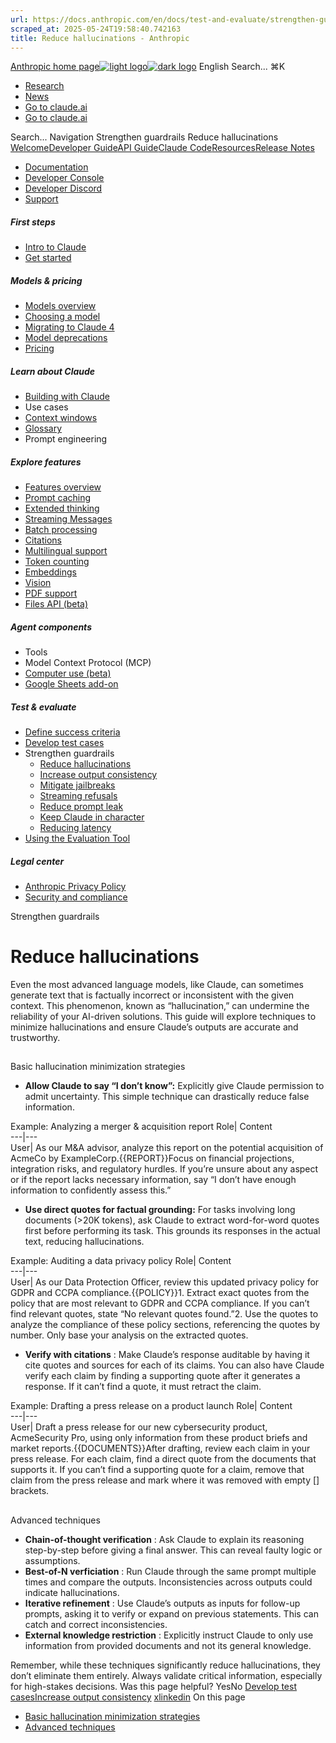 ```yaml
---
url: https://docs.anthropic.com/en/docs/test-and-evaluate/strengthen-guardrails/reduce-hallucinations
scraped_at: 2025-05-24T19:58:40.742163
title: Reduce hallucinations - Anthropic
---
```


[Anthropic home page![light logo](https://mintlify.s3.us-west-1.amazonaws.com/anthropic/logo/light.svg)![dark logo](https://mintlify.s3.us-west-1.amazonaws.com/anthropic/logo/dark.svg)](https://docs.anthropic.com/)
English
Search...
⌘K
  * [Research](https://www.anthropic.com/research)
  * [News](https://www.anthropic.com/news)
  * [Go to claude.ai](https://claude.ai/)
  * [Go to claude.ai](https://claude.ai/)


Search...
Navigation
Strengthen guardrails
Reduce hallucinations
[Welcome](https://docs.anthropic.com/en/home)[Developer Guide](https://docs.anthropic.com/en/docs/welcome)[API Guide](https://docs.anthropic.com/en/api/overview)[Claude Code](https://docs.anthropic.com/en/docs/claude-code/overview)[Resources](https://docs.anthropic.com/en/resources/overview)[Release Notes](https://docs.anthropic.com/en/release-notes/overview)
* [Documentation](https://docs.anthropic.com/en/home)
* [Developer Console](https://console.anthropic.com/)
* [Developer Discord](https://www.anthropic.com/discord)
* [Support](https://support.anthropic.com/)
##### First steps
  * [Intro to Claude](https://docs.anthropic.com/en/docs/welcome)
  * [Get started](https://docs.anthropic.com/en/docs/get-started)


##### Models & pricing
  * [Models overview](https://docs.anthropic.com/en/docs/about-claude/models/overview)
  * [Choosing a model](https://docs.anthropic.com/en/docs/about-claude/models/choosing-a-model)
  * [Migrating to Claude 4](https://docs.anthropic.com/en/docs/about-claude/models/migrating-to-claude-4)
  * [Model deprecations](https://docs.anthropic.com/en/docs/about-claude/model-deprecations)
  * [Pricing](https://docs.anthropic.com/en/docs/about-claude/pricing)


##### Learn about Claude
  * [Building with Claude](https://docs.anthropic.com/en/docs/overview)
  * Use cases
  * [Context windows](https://docs.anthropic.com/en/docs/build-with-claude/context-windows)
  * [Glossary](https://docs.anthropic.com/en/docs/about-claude/glossary)
  * Prompt engineering


##### Explore features
  * [Features overview](https://docs.anthropic.com/en/docs/build-with-claude/overview)
  * [Prompt caching](https://docs.anthropic.com/en/docs/build-with-claude/prompt-caching)
  * [Extended thinking](https://docs.anthropic.com/en/docs/build-with-claude/extended-thinking)
  * [Streaming Messages](https://docs.anthropic.com/en/docs/build-with-claude/streaming)
  * [Batch processing](https://docs.anthropic.com/en/docs/build-with-claude/batch-processing)
  * [Citations](https://docs.anthropic.com/en/docs/build-with-claude/citations)
  * [Multilingual support](https://docs.anthropic.com/en/docs/build-with-claude/multilingual-support)
  * [Token counting](https://docs.anthropic.com/en/docs/build-with-claude/token-counting)
  * [Embeddings](https://docs.anthropic.com/en/docs/build-with-claude/embeddings)
  * [Vision](https://docs.anthropic.com/en/docs/build-with-claude/vision)
  * [PDF support](https://docs.anthropic.com/en/docs/build-with-claude/pdf-support)
  * [Files API (beta)](https://docs.anthropic.com/en/docs/build-with-claude/files)


##### Agent components
  * Tools
  * Model Context Protocol (MCP)
  * [Computer use (beta)](https://docs.anthropic.com/en/docs/agents-and-tools/computer-use)
  * [Google Sheets add-on](https://docs.anthropic.com/en/docs/agents-and-tools/claude-for-sheets)


##### Test & evaluate
  * [Define success criteria](https://docs.anthropic.com/en/docs/test-and-evaluate/define-success)
  * [Develop test cases](https://docs.anthropic.com/en/docs/test-and-evaluate/develop-tests)
  * Strengthen guardrails
    * [Reduce hallucinations](https://docs.anthropic.com/en/docs/test-and-evaluate/strengthen-guardrails/reduce-hallucinations)
    * [Increase output consistency](https://docs.anthropic.com/en/docs/test-and-evaluate/strengthen-guardrails/increase-consistency)
    * [Mitigate jailbreaks](https://docs.anthropic.com/en/docs/test-and-evaluate/strengthen-guardrails/mitigate-jailbreaks)
    * [Streaming refusals](https://docs.anthropic.com/en/docs/test-and-evaluate/strengthen-guardrails/handle-streaming-refusals)
    * [Reduce prompt leak](https://docs.anthropic.com/en/docs/test-and-evaluate/strengthen-guardrails/reduce-prompt-leak)
    * [Keep Claude in character](https://docs.anthropic.com/en/docs/test-and-evaluate/strengthen-guardrails/keep-claude-in-character)
    * [Reducing latency](https://docs.anthropic.com/en/docs/test-and-evaluate/strengthen-guardrails/reduce-latency)
  * [Using the Evaluation Tool](https://docs.anthropic.com/en/docs/test-and-evaluate/eval-tool)


##### Legal center
  * [Anthropic Privacy Policy](https://www.anthropic.com/legal/privacy)
  * [Security and compliance](https://trust.anthropic.com/)


Strengthen guardrails
# Reduce hallucinations
Even the most advanced language models, like Claude, can sometimes generate text that is factually incorrect or inconsistent with the given context. This phenomenon, known as “hallucination,” can undermine the reliability of your AI-driven solutions. This guide will explore techniques to minimize hallucinations and ensure Claude’s outputs are accurate and trustworthy.
## 
[​](https://docs.anthropic.com/en/docs/test-and-evaluate/strengthen-guardrails/reduce-hallucinations#basic-hallucination-minimization-strategies)
Basic hallucination minimization strategies
  * **Allow Claude to say “I don’t know”:** Explicitly give Claude permission to admit uncertainty. This simple technique can drastically reduce false information.


Example: Analyzing a merger & acquisition report
Role| Content  
---|---  
User| As our M&A advisor, analyze this report on the potential acquisition of AcmeCo by ExampleCorp.<report>{{REPORT}}</report>Focus on financial projections, integration risks, and regulatory hurdles. If you’re unsure about any aspect or if the report lacks necessary information, say “I don’t have enough information to confidently assess this.”  
  * **Use direct quotes for factual grounding:** For tasks involving long documents (>20K tokens), ask Claude to extract word-for-word quotes first before performing its task. This grounds its responses in the actual text, reducing hallucinations.


Example: Auditing a data privacy policy
Role| Content  
---|---  
User| As our Data Protection Officer, review this updated privacy policy for GDPR and CCPA compliance.<policy>{{POLICY}}</policy>1. Extract exact quotes from the policy that are most relevant to GDPR and CCPA compliance. If you can’t find relevant quotes, state “No relevant quotes found.”2. Use the quotes to analyze the compliance of these policy sections, referencing the quotes by number. Only base your analysis on the extracted quotes.  
  * **Verify with citations** : Make Claude’s response auditable by having it cite quotes and sources for each of its claims. You can also have Claude verify each claim by finding a supporting quote after it generates a response. If it can’t find a quote, it must retract the claim.


Example: Drafting a press release on a product launch
Role| Content  
---|---  
User| Draft a press release for our new cybersecurity product, AcmeSecurity Pro, using only information from these product briefs and market reports.<documents>{{DOCUMENTS}}</documents>After drafting, review each claim in your press release. For each claim, find a direct quote from the documents that supports it. If you can’t find a supporting quote for a claim, remove that claim from the press release and mark where it was removed with empty [] brackets.  
## 
[​](https://docs.anthropic.com/en/docs/test-and-evaluate/strengthen-guardrails/reduce-hallucinations#advanced-techniques)
Advanced techniques
  * **Chain-of-thought verification** : Ask Claude to explain its reasoning step-by-step before giving a final answer. This can reveal faulty logic or assumptions.
  * **Best-of-N verficiation** : Run Claude through the same prompt multiple times and compare the outputs. Inconsistencies across outputs could indicate hallucinations.
  * **Iterative refinement** : Use Claude’s outputs as inputs for follow-up prompts, asking it to verify or expand on previous statements. This can catch and correct inconsistencies.
  * **External knowledge restriction** : Explicitly instruct Claude to only use information from provided documents and not its general knowledge.


Remember, while these techniques significantly reduce hallucinations, they don’t eliminate them entirely. Always validate critical information, especially for high-stakes decisions.
Was this page helpful?
YesNo
[Develop test cases](https://docs.anthropic.com/en/docs/test-and-evaluate/develop-tests)[Increase output consistency](https://docs.anthropic.com/en/docs/test-and-evaluate/strengthen-guardrails/increase-consistency)
[x](https://x.com/AnthropicAI)[linkedin](https://www.linkedin.com/company/anthropicresearch)
On this page
  * [Basic hallucination minimization strategies](https://docs.anthropic.com/en/docs/test-and-evaluate/strengthen-guardrails/reduce-hallucinations#basic-hallucination-minimization-strategies)
  * [Advanced techniques](https://docs.anthropic.com/en/docs/test-and-evaluate/strengthen-guardrails/reduce-hallucinations#advanced-techniques)



